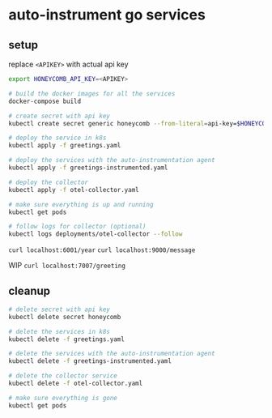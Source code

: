 # auto-instrument go services

## setup

replace `<APIKEY>` with actual api key

```sh
export HONEYCOMB_API_KEY=<APIKEY>
```

```sh
# build the docker images for all the services
docker-compose build

# create secret with api key
kubectl create secret generic honeycomb --from-literal=api-key=$HONEYCOMB_API_KEY

# deploy the service in k8s
kubectl apply -f greetings.yaml

# deploy the services with the auto-instrumentation agent
kubectl apply -f greetings-instrumented.yaml

# deploy the collector
kubectl apply -f otel-collector.yaml

# make sure everything is up and running
kubectl get pods

# follow logs for collector (optional)
kubectl logs deployments/otel-collector --follow
```

`curl localhost:6001/year`
`curl localhost:9000/message`

WIP `curl localhost:7007/greeting`

## cleanup

```sh
# delete secret with api key
kubectl delete secret honeycomb

# delete the services in k8s
kubectl delete -f greetings.yaml

# delete the services with the auto-instrumentation agent
kubectl delete -f greetings-instrumented.yaml

# delete the collector service
kubectl delete -f otel-collector.yaml

# make sure everything is gone
kubectl get pods
```
